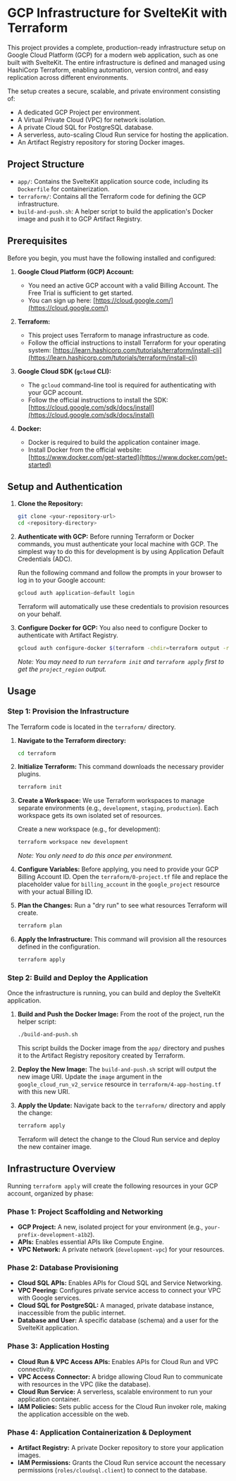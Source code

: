 # GCP Infrastructure for SvelteKit with Terraform

This project provides a complete, production-ready infrastructure setup on Google Cloud Platform (GCP) for a modern web application, such as one built with SvelteKit. The entire infrastructure is defined and managed using HashiCorp Terraform, enabling automation, version control, and easy replication across different environments.

The setup creates a secure, scalable, and private environment consisting of:
- A dedicated GCP Project per environment.
- A Virtual Private Cloud (VPC) for network isolation.
- A private Cloud SQL for PostgreSQL database.
- A serverless, auto-scaling Cloud Run service for hosting the application.
- An Artifact Registry repository for storing Docker images.

## Project Structure

-   `app/`: Contains the SvelteKit application source code, including its `Dockerfile` for containerization.
-   `terraform/`: Contains all the Terraform code for defining the GCP infrastructure.
-   `build-and-push.sh`: A helper script to build the application's Docker image and push it to GCP Artifact Registry.

## Prerequisites

Before you begin, you must have the following installed and configured:

1.  **Google Cloud Platform (GCP) Account:**
    *   You need an active GCP account with a valid Billing Account. The Free Trial is sufficient to get started.
    *   You can sign up here: [https://cloud.google.com/](https://cloud.google.com/)

2.  **Terraform:**
    *   This project uses Terraform to manage infrastructure as code.
    *   Follow the official instructions to install Terraform for your operating system: [https://learn.hashicorp.com/tutorials/terraform/install-cli](https://learn.hashicorp.com/tutorials/terraform/install-cli)

3.  **Google Cloud SDK (`gcloud` CLI):**
    *   The `gcloud` command-line tool is required for authenticating with your GCP account.
    *   Follow the official instructions to install the SDK: [https://cloud.google.com/sdk/docs/install](https://cloud.google.com/sdk/docs/install)

4.  **Docker:**
    *   Docker is required to build the application container image.
    *   Install Docker from the official website: [https://www.docker.com/get-started](https://www.docker.com/get-started)

## Setup and Authentication

1.  **Clone the Repository:**
    ```sh
    git clone <your-repository-url>
    cd <repository-directory>
    ```

2.  **Authenticate with GCP:**
    Before running Terraform or Docker commands, you must authenticate your local machine with GCP. The simplest way to do this for development is by using Application Default Credentials (ADC).

    Run the following command and follow the prompts in your browser to log in to your Google account:
    ```sh
    gcloud auth application-default login
    ```
    Terraform will automatically use these credentials to provision resources on your behalf.

3.  **Configure Docker for GCP:**
    You also need to configure Docker to authenticate with Artifact Registry.
    ```sh
    gcloud auth configure-docker $(terraform -chdir=terraform output -raw project_region)-docker.pkg.dev
    ```
    *Note: You may need to run `terraform init` and `terraform apply` first to get the `project_region` output.*

## Usage

### Step 1: Provision the Infrastructure

The Terraform code is located in the `terraform/` directory.

1.  **Navigate to the Terraform directory:**
    ```sh
    cd terraform
    ```

2.  **Initialize Terraform:**
    This command downloads the necessary provider plugins.
    ```sh
    terraform init
    ```

3.  **Create a Workspace:**
    We use Terraform workspaces to manage separate environments (e.g., `development`, `staging`, `production`). Each workspace gets its own isolated set of resources.

    Create a new workspace (e.g., for development):
    ```sh
    terraform workspace new development
    ```
    *Note: You only need to do this once per environment.*

4.  **Configure Variables:**
    Before applying, you need to provide your GCP Billing Account ID. Open the `terraform/0-project.tf` file and replace the placeholder value for `billing_account` in the `google_project` resource with your actual Billing ID.

5.  **Plan the Changes:**
    Run a "dry run" to see what resources Terraform will create.
    ```sh
    terraform plan
    ```

6.  **Apply the Infrastructure:**
    This command will provision all the resources defined in the configuration.
    ```sh
    terraform apply
    ```

### Step 2: Build and Deploy the Application

Once the infrastructure is running, you can build and deploy the SvelteKit application.

1.  **Build and Push the Docker Image:**
    From the root of the project, run the helper script:
    ```sh
    ./build-and-push.sh
    ```
    This script builds the Docker image from the `app/` directory and pushes it to the Artifact Registry repository created by Terraform.

2.  **Deploy the New Image:**
    The `build-and-push.sh` script will output the new image URI. Update the `image` argument in the `google_cloud_run_v2_service` resource in `terraform/4-app-hosting.tf` with this new URI.

3.  **Apply the Update:**
    Navigate back to the `terraform/` directory and apply the change:
    ```sh
    terraform apply
    ```
    Terraform will detect the change to the Cloud Run service and deploy the new container image.

## Infrastructure Overview

Running `terraform apply` will create the following resources in your GCP account, organized by phase:

### Phase 1: Project Scaffolding and Networking
- **GCP Project:** A new, isolated project for your environment (e.g., `your-prefix-development-a1b2`).
- **APIs:** Enables essential APIs like Compute Engine.
- **VPC Network:** A private network (`development-vpc`) for your resources.

### Phase 2: Database Provisioning
- **Cloud SQL APIs:** Enables APIs for Cloud SQL and Service Networking.
- **VPC Peering:** Configures private service access to connect your VPC with Google services.
- **Cloud SQL for PostgreSQL:** A managed, private database instance, inaccessible from the public internet.
- **Database and User:** A specific database (schema) and a user for the SvelteKit application.

### Phase 3: Application Hosting
- **Cloud Run & VPC Access APIs:** Enables APIs for Cloud Run and VPC connectivity.
- **VPC Access Connector:** A bridge allowing Cloud Run to communicate with resources in the VPC (like the database).
- **Cloud Run Service:** A serverless, scalable environment to run your application container.
- **IAM Policies:** Sets public access for the Cloud Run invoker role, making the application accessible on the web.

### Phase 4: Application Containerization & Deployment
- **Artifact Registry:** A private Docker repository to store your application images.
- **IAM Permissions:** Grants the Cloud Run service account the necessary permissions (`roles/cloudsql.client`) to connect to the database.
